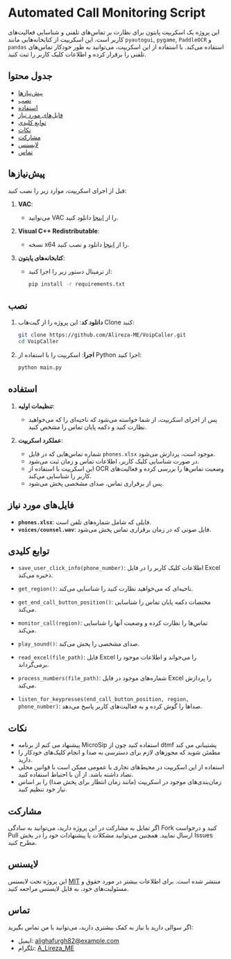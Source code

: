 
# Automated Call Monitoring Script

این پروژه یک اسکریپت پایتون برای نظارت بر تماس‌های تلفنی و شناسایی فعالیت‌های کاربر است. این اسکریپت از کتابخانه‌هایی مانند `pyautogui`, `pygame`, `PaddleOCR` و `pandas` استفاده می‌کند. با استفاده از این اسکریپت، می‌توانید به طور خودکار تماس‌های تلفنی را برقرار کرده و اطلاعات کلیک کاربر را ثبت کنید.

## جدول محتوا
- [پیش‌نیازها](#پیش‌نیازها)
- [نصب](#نصب)
- [استفاده](#استفاده)
- [فایل‌های مورد نیاز](#فایل‌های-مورد-نیاز)
- [توابع کلیدی](#توابع-کلیدی)
- [نکات](#نکات)
- [مشارکت](#مشارکت)
- [لایسنس](#لایسنس)
- [تماس](#تماس)

## پیش‌نیازها

قبل از اجرای اسکریپت، موارد زیر را نصب کنید:

1. **VAC**:
   - می‌توانید VAC را از [اینجا](https://vac.muzychenko.net/en/download.htm) دانلود کنید.

2. **Visual C++ Redistributable**:
   - نسخه x64 را از [اینجا](https://support.microsoft.com/en-us/help/2977003/the-latest-supported-visual-c-downloads) دانلود و نصب کنید.

3. **کتابخانه‌های پایتون**:
   - از ترمینال دستور زیر را اجرا کنید:
     ```bash
     pip install -r requirements.txt
     ```

## نصب

1. **دانلود کد**: این پروژه را از گیت‌هاب Clone کنید:
   ```bash
   git clone https://github.com/Alireza-ME/VoipCaller.git
   cd VoipCaller
   ```

2. **اجرا**: اسکریپت را با استفاده از Python اجرا کنید:
   ```bash
   python main.py
   ```

## استفاده

1. **تنظیمات اولیه**:
   - پس از اجرای اسکریپت، از شما خواسته می‌شود که ناحیه‌ای را که می‌خواهید نظارت کنید و دکمه پایان تماس را مشخص کنید.
   
2. **عملکرد اسکریپت**:
   - شماره تماس‌هایی که در فایل `phones.xlsx` موجود است، پردازش می‌شود.
   - در صورت شناسایی کلیک کاربر، اطلاعات تماس و زمان ثبت می‌شود.
   - این اسکریپت با استفاده از OCR وضعیت تماس‌ها را بررسی کرده و فعالیت‌های کاربر را شناسایی می‌کند.
   - پس از برقراری تماس، صدای مشخصی پخش می‌شود.

## فایل‌های مورد نیاز

- **`phones.xlsx`**: فایلی که شامل شماره‌های تلفن است.
- **`voices/counsel.wav`**: فایل صوتی که در زمان برقراری تماس پخش می‌شود.

## توابع کلیدی

- `save_user_click_info(phone_number)`: اطلاعات کلیک کاربر را در فایل Excel ذخیره می‌کند.
  
- `get_region()`: ناحیه‌ای که می‌خواهید نظارت کنید را شناسایی می‌کند.
  
- `get_end_call_button_position()`: مختصات دکمه پایان تماس را شناسایی می‌کند.
  
- `monitor_call(region)`: تماس‌ها را نظارت کرده و وضعیت آنها را شناسایی می‌کند.
  
- `play_sound()`: صدای مشخصی را پخش می‌کند.
  
- `read_excel(file_path)`: فایل Excel را می‌خواند و اطلاعات موجود را برمی‌گرداند.
  
- `process_numbers(file_path)`: شماره‌های موجود در فایل Excel را پردازش می‌کند.
  
- `listen_for_keypresses(end_call_button_position, region, phone_number)`: صداها را گوش کرده و به فعالیت‌های کاربر پاسخ می‌دهد.

## نکات

- پیشنهاد می کنم از برنامه MicroSip استفاده کنید چون از dtmf پشتیبانی می کند
- مطمئن شوید که مجوزهای لازم برای دسترسی به صدا و انجام کلیک‌های خودکار را دارید.
- استفاده از این اسکریپت در محیط‌های تجاری یا عمومی ممکن است با قوانین محلی تضاد داشته باشد. از آن با احتیاط استفاده کنید.
- زمان‌بندی‌های موجود در اسکریپت (مانند زمان انتظار برای پخش صدا) را بر اساس نیاز خود تنظیم کنید.

## مشارکت

اگر تمایل به مشارکت در این پروژه دارید، می‌توانید به سادگی Fork کنید و درخواست Pull ارسال نمایید. همچنین می‌توانید مشکلات یا پیشنهادات خود را در بخش Issues مطرح کنید.

## لایسنس

این پروژه تحت لایسنس [MIT](LICENSE) منتشر شده است. برای اطلاعات بیشتر در مورد حقوق و مسئولیت‌های خود، به فایل لایسنس مراجعه کنید.

## تماس

اگر سوالی دارید یا نیاز به کمک بیشتری دارید، می‌توانید با من تماس بگیرید:
- ایمیل: alighafurgh82@example.com
- تلگرام: [A_Lireza_ME](https://t.me/A_Lireza_ME)
